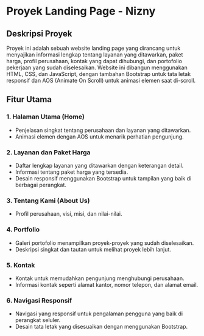 # Proyek Landing Page - Nizny

## Deskripsi Proyek

Proyek ini adalah sebuah website landing page yang dirancang untuk menyajikan informasi lengkap tentang layanan yang ditawarkan, paket harga, profil perusahaan, kontak yang dapat dihubungi, dan portofolio pekerjaan yang sudah diselesaikan. Website ini dibangun menggunakan HTML, CSS, dan JavaScript, dengan tambahan Bootstrap untuk tata letak responsif dan AOS (Animate On Scroll) untuk animasi elemen saat di-scroll.

## Fitur Utama

### 1. **Halaman Utama (Home)**

   - Penjelasan singkat tentang perusahaan dan layanan yang ditawarkan.
   - Animasi elemen dengan AOS untuk menarik perhatian pengunjung.

### 2. **Layanan dan Paket Harga**

   - Daftar lengkap layanan yang ditawarkan dengan keterangan detail.
   - Informasi tentang paket harga yang tersedia.
   - Desain responsif menggunakan Bootstrap untuk tampilan yang baik di berbagai perangkat.

### 3. **Tentang Kami (About Us)**

   - Profil perusahaan, visi, misi, dan nilai-nilai.

### 4. **Portfolio**

   - Galeri portofolio menampilkan proyek-proyek yang sudah diselesaikan.
   - Deskripsi singkat dan tautan untuk melihat proyek lebih lanjut.

### 5. **Kontak**

   - Kontak untuk memudahkan pengunjung menghubungi perusahaan.
   - Informasi kontak seperti alamat kantor, nomor telepon, dan alamat email.

### 6. **Navigasi Responsif**

   - Navigasi yang responsif untuk pengalaman pengguna yang baik di perangkat seluler.
   - Desain tata letak yang disesuaikan dengan menggunakan Bootstrap.
